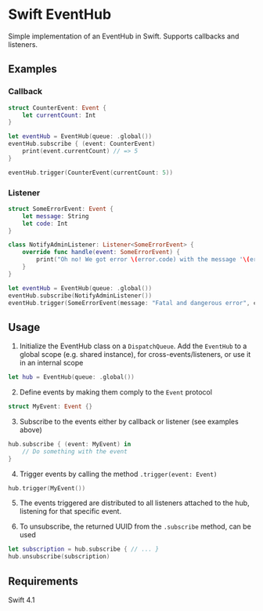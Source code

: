#  Swift EventHub

Simple implementation of an EventHub in Swift.
Supports callbacks and listeners.

## Examples

### Callback

```swift 
struct CounterEvent: Event {
    let currentCount: Int
}

let eventHub = EventHub(queue: .global())
eventHub.subscribe { (event: CounterEvent)
    print(event.currentCount) // => 5
}

eventHub.trigger(CounterEvent(currentCount: 5))
```

### Listener
```swift 
struct SomeErrorEvent: Event {
    let message: String
    let code: Int 
}

class NotifyAdminListener: Listener<SomeErrorEvent> {
    override func handle(event: SomeErrorEvent) {
        print("Oh no! We got error \(error.code) with the message '\(error.message)'")
    }
}

let eventHub = EventHub(queue: .global())
eventHub.subscribe(NotifyAdminListener())
eventHub.trigger(SomeErrorEvent(message: "Fatal and dangerous error", code: 500))
```

## Usage
1. Initialize the EventHub class on a `DispatchQueue`. Add the `EventHub` to a global scope (e.g. shared instance), for cross-events/listeners, or use it in an internal scope
```swift 
let hub = EventHub(queue: .global())
```
2. Define events by making them comply to the `Event` protocol

```swift
struct MyEvent: Event {}
```

3. Subscribe to the events either by callback or listener (see examples above)
```swift 
hub.subscribe { (event: MyEvent) in 
    // Do something with the event
}
```

4. Trigger events by calling the method `.trigger(event: Event)`
```swift
hub.trigger(MyEvent())
```

5. The events triggered are distributed to all listeners attached to the hub, listening for that specific event.

6. To unsubscribe, the returned UUID from the `.subscribe` method, can be used
```swift 
let subscription = hub.subscribe { // ... }
hub.unsubscribe(subscription)
```

## Requirements
Swift 4.1


